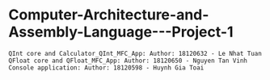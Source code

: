 # Computer-Architecture-and-Assembly-Language---Project-1
	QInt core and Calculator_QInt_MFC_App: Author: 18120632 - Le Nhat Tuan
	QFloat core and QFloat_MFC_App: Author: 18120650 - Nguyen Tan Vinh
	Console application: Author: 18120598 - Huynh Gia Toai

